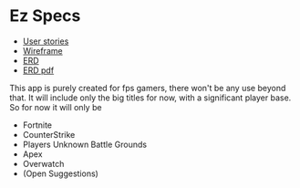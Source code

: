 # Ez Specs

* [User stories](docs/user-stories.md)
* [Wireframe](docs/Wireframe.png)
* [ERD](docs/ERD.md)
* [ERD pdf](docs/ERD.pdf)

This app is purely created for fps gamers, there won't be any use beyond that. It will include only the big titles for now, with a significant player base. So for now it will only be

* Fortnite
* CounterStrike
* Players Unknown Battle Grounds
* Apex
* Overwatch
* (Open Suggestions)
